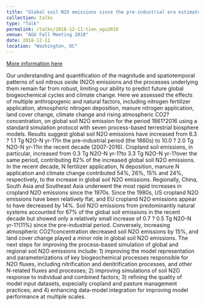 ```yaml
---
title: "Global soil N2O emissions since the pre-industrial era estimated by an ensemble of Terrestrial Biosphere Models: Magnitude, attribution and uncertainty"
collection: talks
type: "Talk"
permalink: /talks/2018-12-11-tian_agu2018
venue: "AGU Fall Meeting 2018"
date: 2018-12-11
location: "Washington, DC"
---
```


[More information here](https://agu.confex.com/agu/fm18/meetingapp.cgi/Paper/422292)

Our understanding and quantification of the magnitude and spatiotemporal patterns of soil nitrous oxide (N2O) emissions and the processes underlying them remain far from robust, limiting our ability to predict future global biogeochemical cycles and climate change. Here we assessed the effects of multiple anthropogenic and natural factors, including nitrogen fertilizer application, atmospheric nitrogen deposition, manure nitrogen application, land cover change, climate change and rising atmospheric CO2?concentration, on global soil N2O emission for the period 1861?2016 using a standard simulation protocol with seven process-based terrestrial biosphere models. Results suggest global soil N2O emissions have increased from 6.3 ? 1.1 Tg N2O-N yr-1?in the pre-industrial period (the 1860s) to 10.0 ? 2.0 Tg N2O-N yr-1?in the recent decade (2007-2016). Cropland soil emissions, in particular, increased from 0.3 Tg N2O-N yr-1?to 3.3 Tg N2O-N yr-1?over the same period, contributing 82% of the increased global soil N2O emissions. In the recent decade, N fertilizer application, N deposition, manure N application and climate change contributed 54%, 26%, 15% and 24%, respectively, to the increase in global soil N2O emissions. Regionally, China, South Asia and Southeast Asia underwent the most rapid increases in cropland N2O emissions since the 1970s. Since the 1980s, US cropland N2O emissions have been relatively flat, and EU cropland N2O emissions appear to have decreased by 14%. Soil N2O emissions from predominantly natural systems accounted for 67% of the global soil emissions in the recent decade but showed only a relatively small increase of 0.7 ? 0.5 Tg N2O-N yr-1?(11%) since the pre-industrial period. Conversely, increasing atmospheric CO2?concentration decreased soil N2O emissions by 15%, and land cover change played a minor role in global soil N2O emissions. The next steps for improving the process-based simulation of global and regional soil N2O emissions include: 1) improving the model representation and parameterizations of key biogeochemical processes responsible for N2O fluxes, including nitrification and denitrification processes, and other N-related fluxes and processes; 2) improving simulations of soil N2O response to individual and combined factors; 3) refining the quality of model input datasets, especially cropland and pasture management practices; and 4) enhancing data-model integration for improving model performance at multiple scales.

